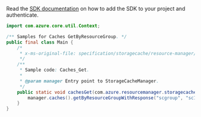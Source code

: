 Read the [SDK documentation](https://github.com/Azure/azure-sdk-for-java/blob/azure-resourcemanager-storagecache_1.0.0-beta.5/sdk/storagecache/azure-resourcemanager-storagecache/README.md) on how to add the SDK to your project and authenticate.

```java
import com.azure.core.util.Context;

/** Samples for Caches GetByResourceGroup. */
public final class Main {
    /*
     * x-ms-original-file: specification/storagecache/resource-manager/Microsoft.StorageCache/stable/2022-01-01/examples/Caches_Get.json
     */
    /**
     * Sample code: Caches_Get.
     *
     * @param manager Entry point to StorageCacheManager.
     */
    public static void cachesGet(com.azure.resourcemanager.storagecache.StorageCacheManager manager) {
        manager.caches().getByResourceGroupWithResponse("scgroup", "sc1", Context.NONE);
    }
}
```
